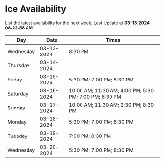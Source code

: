 # Ice Availability

List the latest availability for the next week, Last Update at **03-13-2024 08:22:58 AM**

| Day         | Date        | Times       |
| ----------- | ----------- | ----------- |
|Wednesday|03-13-2024|8:30 PM|
|Thursday|03-14-2024||
|Friday|03-15-2024|5:30 PM; 7:00 PM; 8:30 PM|
|Saturday|03-16-2024|10:00 AM; 11:30 AM; 4:00 PM; 5:30 PM; 7:00 PM; 8:30 PM|
|Sunday|03-17-2024|10:00 AM; 11:30 AM; 2:30 PM; 8:30 PM|
|Monday|03-18-2024|5:30 PM; 7:00 PM; 8:30 PM|
|Tuesday|03-19-2024|7:00 PM; 8:30 PM|
|Wednesday|03-20-2024|5:30 PM; 7:00 PM; 8:30 PM|
